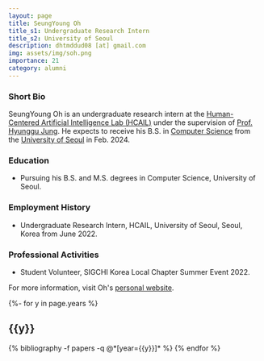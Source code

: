 ```yaml
---
layout: page
title: SeungYoung Oh
title_s1: Undergraduate Research Intern
title_s2: University of Seoul
description: dhtmddud08 [at] gmail.com
img: assets/img/soh.png
importance: 21
category: alumni
---
```


### Short Bio
<p>SeungYoung Oh is an undergraduate research intern at the <a href="http://hcail.github.io">Human-Centered Artificial Intelligence Lab (HCAIL)</a> under the supervision of <a href="http://hyunggujung.com">Prof. Hyunggu Jung</a>. He expects to receive his B.S. in <a href="https://engineering.uos.ac.kr/engineering/depart/cs/welcome.do">Computer Science</a> from the <a href="https://www.uos.ac.kr/">University of Seoul</a> in Feb. 2024.</p>

### Education
<ul>
<li>Pursuing his B.S. and M.S. degrees in Computer Science, University of Seoul.
</li>
</ul>

### Employment History
<ul>
<li>Undergraduate Research Intern, HCAIL, University of Seoul, Seoul, Korea from June 2022.
</li>
</ul>

### Professional Activities
<ul>
<li>Student Volunteer, SIGCHI Korea Local Chapter Summer Event 2022.
</li>
</ul>

For more information, visit Oh's [personal website](https://jackine08.github.io/jackine08/).

<!-- _pages/publications.md -->
<div class="publications">

{%- for y in page.years %}
  <h2 class="year">{{y}}</h2>
  {% bibliography -f papers -q @*[year={{y}}]* %}
{% endfor %}

</div>
